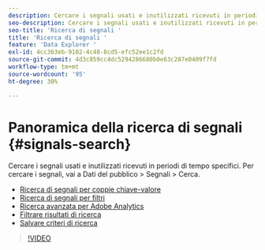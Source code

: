 ```yaml
---
description: Cercare i segnali usati e inutilizzati ricevuti in periodi di tempo specifici. Per cercare i segnali, vai a Dati del pubblico > Segnali > Cerca.
seo-description: Cercare i segnali usati e inutilizzati ricevuti in periodi di tempo specifici. Per cercare i segnali, vai a Dati del pubblico > Segnali > Cerca.
seo-title: 'Ricerca di segnali '
title: 'Ricerca di segnali '
feature: 'Data Explorer '
exl-id: 4cc363eb-9102-4c48-8cd5-efc52ee1c2fd
source-git-commit: 4d3c859cc4dc5294286680b0e63c287e0409f7fd
workflow-type: tm+mt
source-wordcount: '95'
ht-degree: 30%

---
```


# Panoramica della ricerca di segnali {#signals-search}

Cercare i segnali usati e inutilizzati ricevuti in periodi di tempo specifici. Per cercare i segnali, vai a Dati del pubblico > Segnali > Cerca.

* [Ricerca di segnali per coppie chiave-valore](/help/using/features/data-explorer/data-explorer-signals-search/data-explorer-search-pairs.md)
* [Ricerca di segnali per filtri](/help/using/features/data-explorer/data-explorer-signals-search/data-explorer-search-filters.md)
* [Ricerca avanzata per Adobe Analytics](/help/using/features/data-explorer/data-explorer-signals-search/data-explorer-search-analytics.md)
* [Filtrare risultati di ricerca](/help/using/features/data-explorer/data-explorer-signals-search/data-explorer-filter-results.md)
* [Salvare criteri di ricerca](/help/using/features/data-explorer/data-explorer-signals-search/data-explorer-save-search.md)

>[!VIDEO](https://video.tv.adobe.com/v/25148/)
